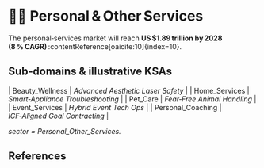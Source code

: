 # 🧑‍🔧 Personal & Other Services

The personal‑services market will reach **US $1.89 trillion by 2028 (8 % CAGR)** :contentReference[oaicite:10]{index=10}.

## Sub‑domains & illustrative KSAs
| Beauty_Wellness | *Advanced Aesthetic Laser Safety* |
| Home_Services | *Smart‑Appliance Troubleshooting* |
| Pet_Care | *Fear‑Free Animal Handling* |
| Event_Services | *Hybrid Event Tech Ops* |
| Personal_Coaching | *ICF‑Aligned Goal Contracting* |

*sector = Personal_Other_Services.*

## References

